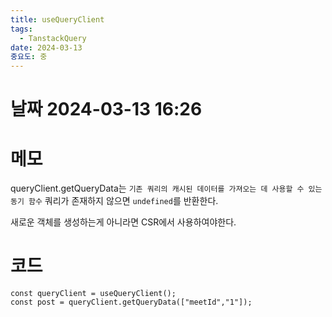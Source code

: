 ```yaml
---
title: useQueryClient
tags:
  - TanstackQuery
date: 2024-03-13
중요도: 중
---
```

# 날짜  2024-03-13 16:26

# 메모
queryClient.getQueryData는 `기존 쿼리의 캐시된 데이터를 가져오는 데 사용할 수 있는 동기 함수` 쿼리가 존재하지 않으면 `undefined`를 반환한다.

새로운 객체를 생성하는게 아니라면 CSR에서 사용하여야한다.
# 코드
```tsx
const queryClient = useQueryClient();  
const post = queryClient.getQueryData(["meetId","1"]);
```